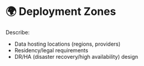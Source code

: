 # 🌍 Deployment Zones

Describe:
- Data hosting locations (regions, providers)
- Residency/legal requirements
- DR/HA (disaster recovery/high availability) design

<!-- Replace this with your deployment and hosting architecture. --> 
